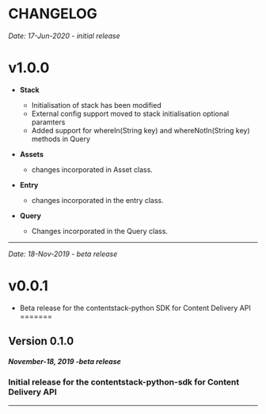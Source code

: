 CHANGELOG
=============

*Date: 17-Jun-2020 - initial release*

**v1.0.0**
============

- **Stack**
    - Initialisation of stack has been modified
    - External config support moved to stack initialisation optional paramters
    - Added support for whereIn(String key) and whereNotIn(String key) methods in Query

- **Assets**
    - changes incorporated in Asset class.

- **Entry**
    - changes incorporated in the entry class.

- **Query**
    - Changes incorporated in the Query class.


-----------------------------

*Date: 18-Nov-2019 - beta release*

**v0.0.1**
============
- Beta release for the contentstack-python SDK for Content Delivery API
=======
## Version 0.1.0
##### November-18, 2019 -beta release

### Initial release for the contentstack-python-sdk for Content Delivery API

-----------------------------
